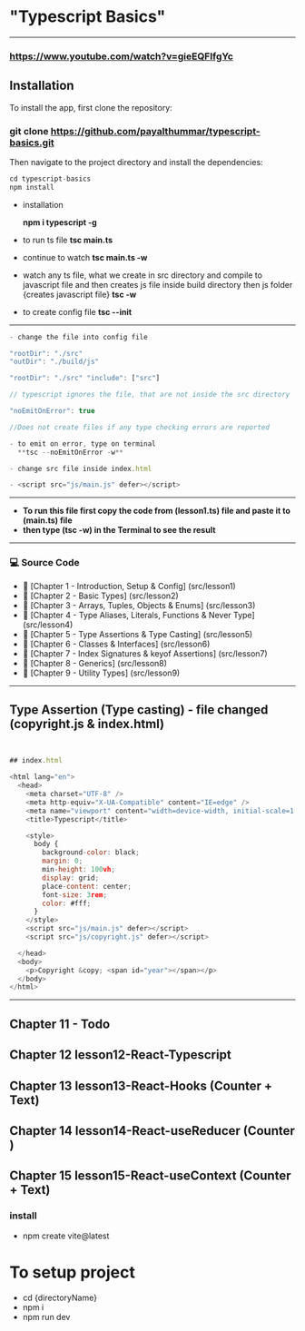 # "Typescript Basics"

---

### https://www.youtube.com/watch?v=gieEQFIfgYc

## Installation

To install the app, first clone the repository:

### git clone https://github.com/payalthummar/typescript-basics.git

Then navigate to the project directory and install the dependencies:

```javascript
cd typescript-basics
npm install
```

- installation

  **npm i typescript -g**

- to run ts file
  **tsc main.ts**

- continue to watch
  **tsc main.ts -w**

- watch any ts file, what we create in src directory and compile to javascript file and then creates js file inside build directory then js folder
  {creates javascript file}
  **tsc -w**

- to create config file
  **tsc --init**

---

```javascript
- change the file into config file

"rootDir": "./src"
"outDir": "./build/js"

"rootDir": "./src" "include": ["src"]

// typescript ignores the file, that are not inside the src directory

"noEmitOnError": true

//Does not create files if any type checking errors are reported

- to emit on error, type on terminal
  **tsc --noEmitOnError -w**

- change src file inside index.html

- <script src="js/main.js" defer></script>

```

---

- **To run this file first copy the code from (lesson1.ts) file and paste it to (main.ts) file**
- **then type (tsc -w) in the Terminal to see the result**

---

### 💻 Source Code

- 🔗 [Chapter 1 - Introduction, Setup & Config] (src/lesson1)
- 🔗 [Chapter 2 - Basic Types] (src/lesson2)
- 🔗 [Chapter 3 - Arrays, Tuples, Objects & Enums] (src/lesson3)
- 🔗 [Chapter 4 - Type Aliases, Literals, Functions & Never Type] (src/lesson4)
- 🔗 [Chapter 5 - Type Assertions & Type Casting] (src/lesson5)
- 🔗 [Chapter 6 - Classes & Interfaces] (src/lesson6)
- 🔗 [Chapter 7 - Index Signatures & keyof Assertions] (src/lesson7)
- 🔗 [Chapter 8 - Generics] (src/lesson8)
- 🔗 [Chapter 9 - Utility Types] (src/lesson9)
<!-- -
- 🔗 [Chapter 11 - Beginners Project / Challenges] (src/lesson11-ToDo)
- 🔗 [Chapter 12 - React + Typescript Starter] (src/lesson12)
- 🔗 [Chapter 13 - React Hooks + Typescript] (src/lesson13)
- 🔗 [Chapter 14 - React useReducer + Typescript] src/(lesson14)
- 🔗 [Chapter 15 - React useContext + Typescript] (src/lesson15)
- 🔗 [Chapter 16 - React + Typescript Project - Part 1] (src/lesson16) -->

---

## Type Assertion (Type casting) - file changed (copyright.js & index.html)

```javascript


## index.html

<html lang="en">
  <head>
    <meta charset="UTF-8" />
    <meta http-equiv="X-UA-Compatible" content="IE=edge" />
    <meta name="viewport" content="width=device-width, initial-scale=1.0" />
    <title>Typescript</title>

    <style>
      body {
        background-color: black;
        margin: 0;
        min-height: 100vh;
        display: grid;
        place-content: center;
        font-size: 3rem;
        color: #fff;
      }
    </style>
    <script src="js/main.js" defer></script>
    <script src="js/copyright.js" defer></script>

  </head>
  <body>
    <p>Copyright &copy; <span id="year"></span></p>
  </body>
</html>


```

---

## Chapter 11 - Todo

## Chapter 12 lesson12-React-Typescript

## Chapter 13 lesson13-React-Hooks (Counter + Text)

## Chapter 14 lesson14-React-useReducer (Counter )

## Chapter 15 lesson15-React-useContext (Counter + Text)

### install

- npm create vite@latest

# To setup project

- cd {directoryName}
- npm i
- npm run dev
